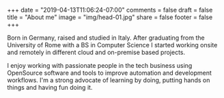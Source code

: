 +++
date = "2019-04-13T11:06:24-07:00"
comments = false 
draft = false 
title = "About me"
image = "img/head-01.jpg"
share = false
footer = false
+++

Born in Germany, raised and studied in Italy. After graduating from the University of Rome with a BS in Computer Science I started working onsite and remotely in different cloud and on-premise based projects.

I enjoy working with passionate people in the tech business using OpenSource software and tools to improve automation and development workflows. I'm a strong advocate of learning by doing, putting hands on things and having fun doing it.